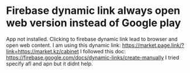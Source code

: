 
# Firebase dynamic link always open web version instead of Google play

App not installed. Clicking to firebase dynamic link lead to browser and open web content.
I am using this dynamic link: https://market.page.link/?link=https://market.kz/cabinet
I followed this doc: https://firebase.google.com/docs/dynamic-links/create-manually
I tried specify afl and apn but it didnt help.

        